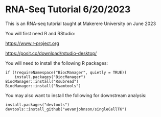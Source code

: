 # RNA-Seq Tutorial 6/20/2023
This is an RNA-seq tutorial taught at Makerere University on June 2023

You will first need R and RStudio:

https://www.r-project.org

https://posit.co/download/rstudio-desktop/

You will need to install the following R packages:

	if (!requireNamespace("BiocManager", quietly = TRUE))
		install.packages("BiocManager")
	BiocManager::install("Rsubread")
	BiocManager::install("Rsamtools")

You may also want to install the following for downstream analysis: 

	install.packages("devtools")
	devtools::install_github("wevanjohnson/singleCellTK")

